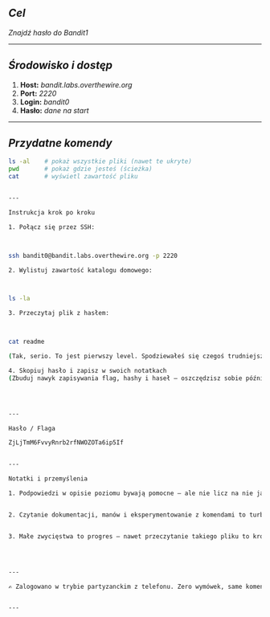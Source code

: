 ## *Cel*  
*Znajdź hasło do Bandit1*

---

## *Środowisko i dostęp*  
1. **Host:**  *bandit.labs.overthewire.org*  
2. **Port:**  *2220*  
3. **Login:** *bandit0*  
4. **Hasło:** *dane na start*

---

## *Przydatne komendy*
```bash
ls -al    # pokaż wszystkie pliki (nawet te ukryte)
pwd       # pokaż gdzie jesteś (ścieżka)
cat       # wyświetl zawartość pliku


---

Instrukcja krok po kroku

1. Połącz się przez SSH:



ssh bandit0@bandit.labs.overthewire.org -p 2220

2. Wylistuj zawartość katalogu domowego:



ls -la

3. Przeczytaj plik z hasłem:



cat readme

(Tak, serio. To jest pierwszy level. Spodziewałeś się czegoś trudniejszego? 😏)

4. Skopiuj hasło i zapisz w swoich notatkach
(Zbuduj nawyk zapisywania flag, hashy i haseł — oszczędzisz sobie później bólu dupy.)




---

Hasło / Flaga

ZjLjTmM6FvvyRnrb2rfNWOZOTa6ip5If


---

Notatki i przemyślenia

1. Podpowiedzi w opisie poziomu bywają pomocne — ale nie licz na nie jak na swoją ex. Zaufaj, ale sprawdzaj.


2. Czytanie dokumentacji, manów i eksperymentowanie z komendami to turbo booster rozwoju.


3. Małe zwycięstwa to progres — nawet przeczytanie takiego pliku to krok bliżej do złamania systemu (legalnie 😈)




---

✍️ Zalogowano w trybie partyzanckim z telefonu. Zero wymówek, same komendy shell.


---
